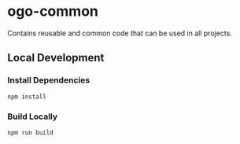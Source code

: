 # ogo-common

Contains reusable and common code that can be used in all projects.

## Local Development

### Install Dependencies

```
npm install
```

### Build Locally

```
npm run build
```
